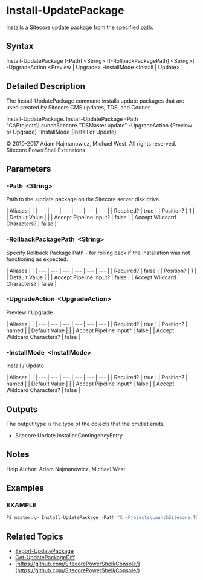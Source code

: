# Install-UpdatePackage

Installs a Sitecore update package from the specified path.

## Syntax

Install-UpdatePackage \[-Path\] &lt;String&gt; \[\[-RollbackPackagePath\] &lt;String&gt;\] -UpgradeAction &lt;Preview \| Upgrade&gt; -InstallMode &lt;Install \| Update&gt;

## Detailed Description

The Install-UpdatePackage command installs update packages that are used created by Sitecore CMS updates, TDS, and Courier.

Install-UpdatePackage. Install-UpdatePackage -Path "C:\Projects\LaunchSitecore.TDSMaster.update" -UpgradeAction {Preview or Upgrade} -InstallMode {Install or Update}

© 2010-2017 Adam Najmanowicz, Michael West. All rights reserved. Sitecore PowerShell Extensions

## Parameters

### -Path  &lt;String&gt;

Path to the .update package on the Sitecore server disk drive.

| Aliases |  |
| --- | --- | --- | --- | --- | --- |
| Required? | true |
| Position? | 1 |
| Default Value |  |
| Accept Pipeline Input? | false |
| Accept Wildcard Characters? | false |

### -RollbackPackagePath  &lt;String&gt;

Specify Rollback Package Path - for rolling back if the installation was not functioning as expected.

| Aliases |  |
| --- | --- | --- | --- | --- | --- |
| Required? | false |
| Position? | 1 |
| Default Value |  |
| Accept Pipeline Input? | false |
| Accept Wildcard Characters? | false |

### -UpgradeAction  &lt;UpgradeAction&gt;

Preview / Upgrade

| Aliases |  |
| --- | --- | --- | --- | --- | --- |
| Required? | true |
| Position? | named |
| Default Value |  |
| Accept Pipeline Input? | false |
| Accept Wildcard Characters? | false |

### -InstallMode  &lt;InstallMode&gt;

Install / Update

| Aliases |  |
| --- | --- | --- | --- | --- | --- |
| Required? | true |
| Position? | named |
| Default Value |  |
| Accept Pipeline Input? | false |
| Accept Wildcard Characters? | false |

## Outputs

The output type is the type of the objects that the cmdlet emits.

* Sitecore.Update.Installer.ContingencyEntry 

## Notes

Help Author: Adam Najmanowicz, Michael West

## Examples

### EXAMPLE

```powershell
PS master:\> Install-UpdatePackage -Path "C:\Projects\LaunchSitecore.TDSMaster.update" -UpgradeAction Preview -InstallMode Install
```

## Related Topics

* [Export-UpdatePackage](export-updatepackage.md)
* [Get-UpdatePackageDiff](get-updatepackagediff.md)
* [https://github.com/SitecorePowerShell/Console/](https://github.com/SitecorePowerShell/Console/) 

